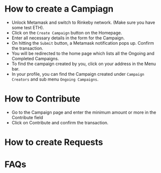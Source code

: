 # How to create a Campiagn
* Unlock Metamask and switch to Rinkeby network. (Make sure you have some test ETH).
* Click on the `Create Campaign` button on the Homepage.
* Enter all necessary details in the form for the Campaign.
* On hitting the `Submit` button, a Metamask notification pops up. Confirm the transaction.
* You will be redirected to the home page which lists all the Ongoing and Completed Campaigns.
* To find the campaign created by you, click on your address in the Menu bar.
* In your profile, you can find the Campaign created under `Campaign Creators` and sub menu `Ongoing Campaigns`.

# How to Contribute
* Go to the Campaign page and enter the minimum amount or more in the Contribute field
* Click on Contribute and confirm the transaction.


# How to create Requests
# FAQs
